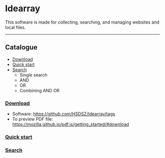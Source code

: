 # **Idearray**
This software is made for collecting, searching, and managing websites and local files.
****
## Catalogue
* [Download](#download)
* [Quick start](#quickstart)
* [Search](#search)
  * Single search
  * AND
  * OR
  * Combining AND OR
### [Download](#download)
* Software: https://github.com/HSDSZ/Idearray/tags
* To preview PDF file:  https://mozilla.github.io/pdf.js/getting_started/#download
### [Quick start](#quickstart)
### [Search](#search)
